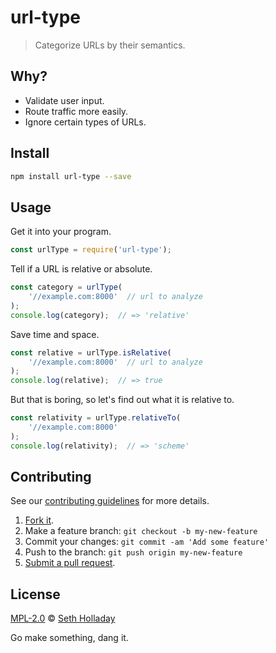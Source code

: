 # url-type

> Categorize URLs by their semantics.

## Why?

 - Validate user input.
 - Route traffic more easily.
 - Ignore certain types of URLs.

## Install

```sh
npm install url-type --save
```

## Usage

Get it into your program.

```js
const urlType = require('url-type');
```

Tell if a URL is relative or absolute.

```js
const category = urlType(
    '//example.com:8000'  // url to analyze
);
console.log(category);  // => 'relative'
```

Save time and space.

```js
const relative = urlType.isRelative(
    '//example.com:8000'  // url to analyze
);
console.log(relative);  // => true
```

But that is boring, so let's find out what it is relative to.

```js
const relativity = urlType.relativeTo(
    '//example.com:8000'
);
console.log(relativity);  // => 'scheme'
```

## Contributing

See our [contributing guidelines](https://github.com/sholladay/url-type/blob/master/CONTRIBUTING.md "The guidelines for participating in this project.") for more details.

1. [Fork it](https://github.com/sholladay/url-type/fork).
2. Make a feature branch: `git checkout -b my-new-feature`
3. Commit your changes: `git commit -am 'Add some feature'`
4. Push to the branch: `git push origin my-new-feature`
5. [Submit a pull request](https://github.com/sholladay/url-type/compare "Submit code to this project for review.").

## License

[MPL-2.0](https://github.com/sholladay/url-type/blob/master/LICENSE "The license for url-type.") © [Seth Holladay](http://seth-holladay.com "Author of url-type.")

Go make something, dang it.
